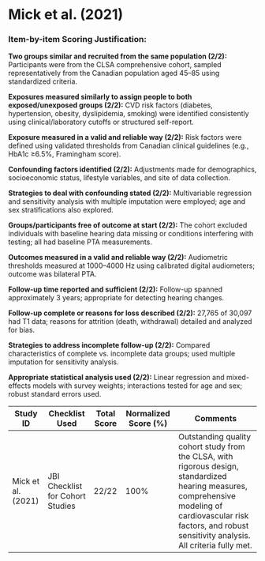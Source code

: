 # Mick et al. (2021)

### Item-by-item Scoring Justification:

**Two groups similar and recruited from the same population (2/2):** Participants were from the CLSA comprehensive cohort, sampled representatively from the Canadian population aged 45–85 using standardized criteria.

**Exposures measured similarly to assign people to both exposed/unexposed groups (2/2):** CVD risk factors (diabetes, hypertension, obesity, dyslipidemia, smoking) were identified consistently using clinical/laboratory cutoffs or structured self-report.

**Exposure measured in a valid and reliable way (2/2):** Risk factors were defined using validated thresholds from Canadian clinical guidelines (e.g., HbA1c ≥6.5%, Framingham score).

**Confounding factors identified (2/2):** Adjustments made for demographics, socioeconomic status, lifestyle variables, and site of data collection.

**Strategies to deal with confounding stated (2/2):** Multivariable regression and sensitivity analysis with multiple imputation were employed; age and sex stratifications also explored.

**Groups/participants free of outcome at start (2/2):** The cohort excluded individuals with baseline hearing data missing or conditions interfering with testing; all had baseline PTA measurements.

**Outcomes measured in a valid and reliable way (2/2):** Audiometric thresholds measured at 1000–4000 Hz using calibrated digital audiometers; outcome was bilateral PTA.

**Follow-up time reported and sufficient (2/2):** Follow-up spanned approximately 3 years; appropriate for detecting hearing changes.

**Follow-up complete or reasons for loss described (2/2):** 27,765 of 30,097 had T1 data; reasons for attrition (death, withdrawal) detailed and analyzed for bias.

**Strategies to address incomplete follow-up (2/2):** Compared characteristics of complete vs. incomplete data groups; used multiple imputation for sensitivity analysis.

**Appropriate statistical analysis used (2/2):** Linear regression and mixed-effects models with survey weights; interactions tested for age and sex; robust standard errors used.

| Study ID | Checklist Used | Total Score | Normalized Score (%) | Comments |
| --- | --- | --- | --- | --- |
| Mick et al. (2021) | JBI Checklist for Cohort Studies | 22/22 | 100% | Outstanding quality cohort study from the CLSA, with rigorous design, standardized hearing measures, comprehensive modeling of cardiovascular risk factors, and robust sensitivity analysis. All criteria fully met. |

